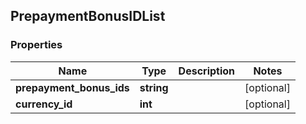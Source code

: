 ## PrepaymentBonusIDList

### Properties
Name | Type | Description | Notes
------------ | ------------- | ------------- | -------------
**prepayment_bonus_ids** | **string** |  | [optional] 
**currency_id** | **int** |  | [optional] 


